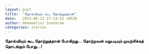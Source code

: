 ```yaml
---
layout: post
title:  "தோல்வியும் கூட தோற்றுத்தான்"
date:   2025-06-22 17:14:52 +0530
author: Hemamalini Sundaram
categories: stories
---
```


**தோல்வியும் கூட தோற்றுத்தான் போகிறது.‌.‌. தோற்றவன் மறுபடியும் முயற்சிக்கத் தொடங்கும்
போது\...!**
